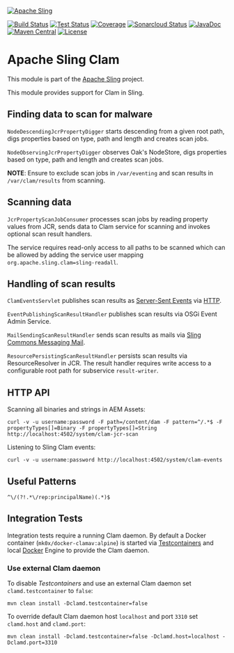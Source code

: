 [![Apache Sling](https://sling.apache.org/res/logos/sling.png)](https://sling.apache.org)

&#32;[![Build Status](https://ci-builds.apache.org/job/Sling/job/modules/job/sling-org-apache-sling-clam/job/master/badge/icon)](https://ci-builds.apache.org/job/Sling/job/modules/job/sling-org-apache-sling-clam/job/master/)&#32;[![Test Status](https://img.shields.io/jenkins/tests.svg?jobUrl=https://ci-builds.apache.org/job/Sling/job/modules/job/sling-org-apache-sling-clam/job/master/)](https://ci-builds.apache.org/job/Sling/job/modules/job/sling-org-apache-sling-clam/job/master/test/?width=800&height=600)&#32;[![Coverage](https://sonarcloud.io/api/project_badges/measure?project=apache_sling-org-apache-sling-clam&metric=coverage)](https://sonarcloud.io/dashboard?id=apache_sling-org-apache-sling-clam)&#32;[![Sonarcloud Status](https://sonarcloud.io/api/project_badges/measure?project=apache_sling-org-apache-sling-clam&metric=alert_status)](https://sonarcloud.io/dashboard?id=apache_sling-org-apache-sling-clam)&#32;[![JavaDoc](https://www.javadoc.io/badge/org.apache.sling/org.apache.sling.clam.svg)](https://www.javadoc.io/doc/org.apache.sling/org.apache.sling.clam)&#32;[![Maven Central](https://maven-badges.herokuapp.com/maven-central/org.apache.sling/org.apache.sling.clam/badge.svg)](https://search.maven.org/#search%7Cga%7C1%7Cg%3A%22org.apache.sling%22%20a%3A%22org.apache.sling.clam%22) [![License](https://img.shields.io/badge/License-Apache%202.0-blue.svg)](https://www.apache.org/licenses/LICENSE-2.0)

# Apache Sling Clam

This module is part of the [Apache Sling](https://sling.apache.org) project.

This module provides support for Clam in Sling.


## Finding data to scan for malware

`NodeDescendingJcrPropertyDigger` starts descending from a given root path, digs properties based on type, path and length and creates scan jobs.

`NodeObservingJcrPropertyDigger` observes Oak's NodeStore, digs properties based on type, path and length and creates scan jobs.

**NOTE**: Ensure to exclude scan jobs in `/var/eventing` and scan results in `/var/clam/results` from scanning.


## Scanning data

`JcrPropertyScanJobConsumer` processes scan jobs by reading property values from JCR, sends data to Clam service for scanning and invokes optional scan result handlers.

The service requires read-only access to all paths to be scanned which can be allowed by adding the service user mapping `org.apache.sling.clam=sling-readall`.


## Handling of scan results

`ClamEventsServlet` publishes scan results as [Server-Sent Events](https://html.spec.whatwg.org/multipage/server-sent-events.html) via [HTTP](#http-api).

`EventPublishingScanResultHandler` publishes scan results via OSGi Event Admin Service.

`MailSendingScanResultHandler` sends scan results as mails via [Sling Commons Messaging Mail](https://github.com/apache/sling-org-apache-sling-commons-messaging-mail).

`ResourcePersistingScanResultHandler` persists scan results via ResourceResolver in JCR. The result handler requires write access to a configurable root path for subservice `result-writer`.


## HTTP API

Scanning all binaries and strings in AEM Assets:

    curl -v -u username:password -F path=/content/dam -F pattern=^/.*$ -F propertyTypes[]=Binary -F propertyTypes[]=String http://localhost:4502/system/clam-jcr-scan

Listening to Sling Clam events:

    curl -v -u username:password http://localhost:4502/system/clam-events


## Useful Patterns

    ^\/(?!.*\/rep:principalName)(.*)$


## Integration Tests

Integration tests require a running Clam daemon. By default a Docker container (`mk0x/docker-clamav:alpine`) is started via [Testcontainers](https://www.testcontainers.org/) and local [Docker](https://www.docker.com/) Engine to provide the Clam daemon.


### Use external Clam daemon

To disable *Testcontainers* and use an external Clam daemon set `clamd.testcontainer` to `false`:

    mvn clean install -Dclamd.testcontainer=false

To override default Clam daemon host `localhost` and port `3310` set `clamd.host` and `clamd.port`:

    mvn clean install -Dclamd.testcontainer=false -Dclamd.host=localhost -Dclamd.port=3310
